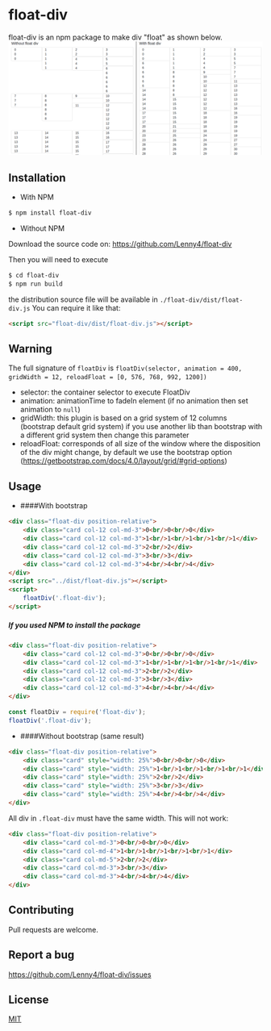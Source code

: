 # float-div

float-div is an npm package to make div "float" as shown below.
![float-div-example](examples/float-div-example.png)

## Installation

- With NPM
```bash
$ npm install float-div
```
- Without NPM

Download the source code on: https://github.com/Lenny4/float-div

Then you will need to execute
```bash
$ cd float-div
$ npm run build
```
the distribution source file will be available in `./float-div/dist/float-div.js`
You can require it like that:
```html
<script src="float-div/dist/float-div.js"></script>
```

## Warning
The full signature of `floatDiv` is `floatDiv(selector, animation = 400, gridWidth = 12, reloadFloat = [0, 576, 768, 992, 1200])`
- selector: the container selector to execute FloatDiv
- animation: animationTime to fadeIn element (if no animation then set animation to `null`)
- gridWidth: this plugin is based on a grid system of 12 columns (bootstrap default grid system)
if you use another lib than bootstrap with a different grid system then change this parameter
- reloadFloat: corresponds of all size of the window where the disposition of the div might change,
by default we use the bootstrap option (https://getbootstrap.com/docs/4.0/layout/grid/#grid-options)

## Usage
- ####With bootstrap
```html
<div class="float-div position-relative">
    <div class="card col-12 col-md-3">0<br/>0<br/>0</div>
    <div class="card col-12 col-md-3">1<br/>1<br/>1<br/>1<br/>1</div>
    <div class="card col-12 col-md-3">2<br/>2</div>
    <div class="card col-12 col-md-3">3<br/>3</div>
    <div class="card col-12 col-md-3">4<br/>4<br/>4</div>
</div>
<script src="../dist/float-div.js"></script>
<script>
    floatDiv('.float-div');
</script>
```
##### If you used NPM to install the package
```html
<div class="float-div position-relative">
    <div class="card col-12 col-md-3">0<br/>0<br/>0</div>
    <div class="card col-12 col-md-3">1<br/>1<br/>1<br/>1<br/>1</div>
    <div class="card col-12 col-md-3">2<br/>2</div>
    <div class="card col-12 col-md-3">3<br/>3</div>
    <div class="card col-12 col-md-3">4<br/>4<br/>4</div>
</div>
```
```javascript
const floatDiv = require('float-div');
floatDiv('.float-div');
```
- ####Without bootstrap (same result)
```html
<div class="float-div position-relative">
    <div class="card" style="width: 25%">0<br/>0<br/>0</div>
    <div class="card" style="width: 25%">1<br/>1<br/>1<br/>1<br/>1</div>
    <div class="card" style="width: 25%">2<br/>2</div>
    <div class="card" style="width: 25%">3<br/>3</div>
    <div class="card" style="width: 25%">4<br/>4<br/>4</div>
</div>
```

All div in `.float-div` must have the same width.
This will not work:
```html
<div class="float-div position-relative">
    <div class="card col-md-3">0<br/>0<br/>0</div>
    <div class="card col-md-4">1<br/>1<br/>1<br/>1<br/>1</div>
    <div class="card col-md-5">2<br/>2</div>
    <div class="card col-md-3">3<br/>3</div>
    <div class="card col-md-3">4<br/>4<br/>4</div>
</div>
```

## Contributing
Pull requests are welcome.

## Report a bug
https://github.com/Lenny4/float-div/issues

## License
[MIT](https://choosealicense.com/licenses/mit/)